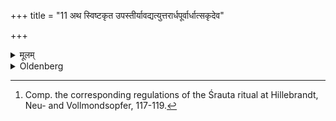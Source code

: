 +++
title = "11 अथ स्विष्टकृत उपस्तीर्यावद्यत्युत्तरार्धपूर्वार्धात्सकृदेव"

+++

<details><summary>मूलम्</summary>

अथ स्विष्टकृत उपस्तीर्यावद्यत्युत्तरार्धपूर्वार्धात्सकृदेव भूयिष्ठं द्विरभिघारयेत् ११
</details>

<details><summary>Oldenberg</summary>

11. [^5]  Now for the Sviṣṭakṛt (oblation), after having 'spread under' (Ājya), he cuts off once a very big (Avadāna) from the eastern part of the northern part (of the Havis), Twice he should sprinkle (Ājya) on it.


[^5]:  Comp. the corresponding regulations of the Śrauta ritual at Hillebrandt, Neu- and Vollmondsopfer, 117-119.
</details>
